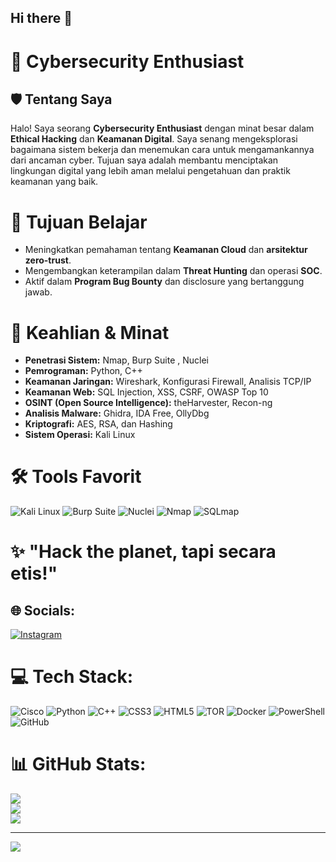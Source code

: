 ## Hi there 👋

# 👾 Cybersecurity Enthusiast

## 🛡️ Tentang Saya  
Halo! Saya seorang **Cybersecurity Enthusiast** dengan minat besar dalam **Ethical Hacking** dan **Keamanan Digital**. Saya senang mengeksplorasi bagaimana sistem bekerja dan menemukan cara untuk mengamankannya dari ancaman cyber. Tujuan saya adalah membantu menciptakan lingkungan digital yang lebih aman melalui pengetahuan dan praktik keamanan yang baik.

# 🎯 Tujuan Belajar  
- Meningkatkan pemahaman tentang **Keamanan Cloud** dan **arsitektur zero-trust**.  
- Mengembangkan keterampilan dalam **Threat Hunting** dan operasi **SOC**.
- Aktif dalam **Program Bug Bounty** dan disclosure yang bertanggung jawab.

# 🔧 Keahlian & Minat  
- **Penetrasi Sistem:** Nmap, Burp Suite , Nuclei
- **Pemrograman:** Python,  C++
- **Keamanan Jaringan:** Wireshark, Konfigurasi Firewall, Analisis TCP/IP
- **Keamanan Web:** SQL Injection, XSS, CSRF, OWASP Top 10
- **OSINT (Open Source Intelligence):** theHarvester, Recon-ng
- **Analisis Malware:** Ghidra, IDA Free, OllyDbg
- **Kriptografi:** AES, RSA, dan Hashing
- **Sistem Operasi:** Kali Linux

# 🛠️ Tools Favorit  
![Kali Linux](https://img.shields.io/badge/Kali_Linux-557C94?style=for-the-badge&logo=kali-linux&logoColor=white)  ![Burp Suite](https://img.shields.io/badge/Burp_Suite-orange?style=for-the-badge&logo=burp-suite) 
![Nuclei](https://img.shields.io/badge/Nuclei-blue?style=for-the-badge)  ![Nmap](https://img.shields.io/badge/Nmap-4682B4?style=for-the-badge)
![SQLmap](https://img.shields.io/badge/SQLmap-yellow?style=for-the-badge)

# ✨ "Hack the planet, tapi secara etis!"

## 🌐 Socials:
[![Instagram](https://img.shields.io/badge/Instagram-%23E4405F.svg?logo=Instagram&logoColor=white)](https://instagram.com/gisssss_) 

# 💻 Tech Stack:
![Cisco](https://img.shields.io/badge/cisco-%23049fd9.svg?style=for-the-badge&logo=cisco&logoColor=black) ![Python](https://img.shields.io/badge/python-3670A0?style=for-the-badge&logo=python&logoColor=ffdd54) ![C++](https://img.shields.io/badge/c++-%2300599C.svg?style=for-the-badge&logo=c%2B%2B&logoColor=white) ![CSS3](https://img.shields.io/badge/css3-%231572B6.svg?style=for-the-badge&logo=css3&logoColor=white) ![HTML5](https://img.shields.io/badge/html5-%23E34F26.svg?style=for-the-badge&logo=html5&logoColor=white) ![TOR](https://img.shields.io/badge/tor-%237E4798.svg?style=for-the-badge&logo=tor-project&logoColor=white) ![Docker](https://img.shields.io/badge/docker-%230db7ed.svg?style=for-the-badge&logo=docker&logoColor=white) ![PowerShell](https://img.shields.io/badge/PowerShell-%235391FE.svg?style=for-the-badge&logo=powershell&logoColor=white) ![GitHub](https://img.shields.io/badge/github-%23121011.svg?style=for-the-badge&logo=github&logoColor=white)
# 📊 GitHub Stats:
![](https://github-readme-stats.vercel.app/api?username=Aghitsniii&theme=dark&hide_border=false&include_all_commits=true&count_private=false)<br/>
![](https://github-readme-streak-stats.herokuapp.com/?user=Aghitsniii&theme=dark&hide_border=false)<br/>
![](https://github-readme-stats.vercel.app/api/top-langs/?username=Aghitsniii&theme=dark&hide_border=false&include_all_commits=true&count_private=false&layout=compact)

---
[![](https://visitcount.itsvg.in/api?id=Aghitsniii&icon=0&color=0)](https://visitcount.itsvg.in)
